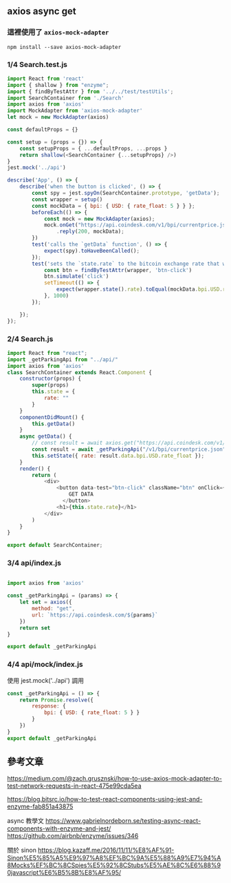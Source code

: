 ## axios async get

### 這裡使用了 `axios-mock-adapter`
```
npm install --save axios-mock-adapter
```

### 1/4 Search.test.js

```js
import React from 'react'
import { shallow } from "enzyme";
import { findByTestAttr } from '../../test/testUtils';
import SearchContainer from './Search'
import axios from 'axios'
import MockAdapter from 'axios-mock-adapter'
let mock = new MockAdapter(axios)

const defaultProps = {}

const setup = (props = {}) => {
    const setupProps = { ...defaultProps, ...props }
    return shallow(<SearchContainer {...setupProps} />)
}
jest.mock('../api')

describe('App', () => {
    describe('when the button is clicked', () => {
        const spy = jest.spyOn(SearchContainer.prototype, 'getData');
        const wrapper = setup()
        const mockData = { bpi: { USD: { rate_float: 5 } } };
        beforeEach(() => {
            const mock = new MockAdapter(axios);
            mock.onGet("https://api.coindesk.com/v1/bpi/currentprice.json")
                .reply(200, mockData);
        })
        test('calls the `getData` function', () => {
            expect(spy).toHaveBeenCalled();
        });
        test('sets the `state.rate` to the bitcoin exchange rate that we    get from the GET request', () => {
            const btn = findByTestAttr(wrapper, 'btn-click')
            btn.simulate('click')
            setTimeout(() => {
                expect(wrapper.state().rate).toEqual(mockData.bpi.USD.rate_float);
            }, 1000)
        });

    });
});

```

### 2/4 Search.js
```js
import React from "react";
import _getParkingApi from "../api/"
import axios from 'axios'
class SearchContainer extends React.Component {
    constructor(props) {
        super(props)
        this.state = {
            rate: ""
        }
    }
    componentDidMount() {
        this.getData()
    }
    async getData() {
        // const result = await axios.get("https://api.coindesk.com/v1/bpi/currentprice.json");
        const result = await _getParkingApi("/v1/bpi/currentprice.json");
        this.setState({ rate: result.data.bpi.USD.rate_float });
    }
    render() {
        return (
            <div>
                <button data-test="btn-click" className="btn" onClick={this.getData}>
                    GET DATA
                  </button>
                <h1>{this.state.rate}</h1>
            </div>
        )
    }
}

export default SearchContainer;
```

### 3/4 api/index.js

```js

import axios from 'axios'

const _getParkingApi = (params) => {
    let set = axios({
        method: "get",
        url: `https://api.coindesk.com/${params}`
    })
    return set
}

export default _getParkingApi
```
### 4/4 api/__mock__/index.js

使用 jest.mock('../api') 調用
```js
const _getParkingApi = () => {
    return Promise.resolve({
        response: {
            bpi: { USD: { rate_float: 5 } }
        }
    })
}
export default _getParkingApi
```


## 參考文章
https://medium.com/@zach.grusznski/how-to-use-axios-mock-adapter-to-test-network-requests-in-react-475e99cda5ea

https://blog.bitsrc.io/how-to-test-react-components-using-jest-and-enzyme-fab851a43875

async 教學文
https://www.gabrielnordeborn.se/testing-async-react-components-with-enzyme-and-jest/
https://github.com/airbnb/enzyme/issues/346

關於 sinon
https://blog.kazaff.me/2016/11/11/%E8%AF%91-Sinon%E5%85%A5%E9%97%A8%EF%BC%9A%E5%88%A9%E7%94%A8Mocks%EF%BC%8CSpies%E5%92%8CStubs%E5%AE%8C%E6%88%90javascript%E6%B5%8B%E8%AF%95/